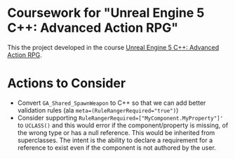 # Coursework for "Unreal Engine 5 C++: Advanced Action RPG"

This the project developed in the course [Unreal Engine 5 C++: Advanced Action RPG](https://www.udemy.com/course/unreal-engine-5-advanced-action-rpg/).

# Actions to Consider

* Convert `GA_Shared_SpawnWeapon` to C++ so that we can add better validation rules (ala `meta=(RuleRangerRequired="true")`)
* Consider supporting `RuleRangerRequired=["MyComponent.MyProperty"]'` to `UCLASS()` and this would error if the component/property is missing, of the wrong type or has a null reference. This would be inherited from superclasses. The intent is the ability to declare a requirement for a reference to exist even if the component is not authored by the user. 
